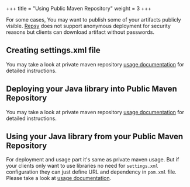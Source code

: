+++
title = "Using Public Maven Repository"
weight = 3
+++

For some cases, You may want to publish some of your artifacts publicly visible. [Repsy](https://repsy.io) does not support anonymous deployment for security reasons but clients can download artifact without passwords.

## Creating settings.xml file

You may take a look at private maven repository [usage documentation](../using-private-maven-repository#creating-settingsxml-file) for detailed instructions.


## Deploying your Java library into Public Maven Repository

You may take a look at private maven repository [usage documentation](../using-private-maven-repository#deploying-your-java-library-into-private-maven-repository) for detailed instructions.

## Using your Java library from your Public Maven Repository

For deployment and usage part it's same as private maven usage. But if your clients only want to use libraries no need for `settings.xml` configuration they can just define URL and dependency in `pom.xml` file. Please take a look at [usage documentation](../using-private-maven-repository#using-your-java-library-from-your-private-maven-repository).
